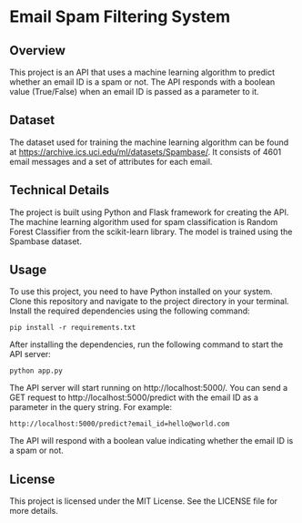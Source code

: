 # Email Spam Filtering System


## Overview
This project is an API that uses a machine learning algorithm to predict whether an email ID is a spam or not. The API responds with a boolean value (True/False) when an email ID is passed as a parameter to it.



## Dataset
The dataset used for training the machine learning algorithm can be found at https://archive.ics.uci.edu/ml/datasets/Spambase/. It consists of 4601 email messages and a set of attributes for each email.



## Technical Details
The project is built using Python and Flask framework for creating the API. The machine learning algorithm used for spam classification is Random Forest Classifier from the scikit-learn library. The model is trained using the Spambase dataset.



## Usage
To use this project, you need to have Python installed on your system. Clone this repository and navigate to the project directory in your terminal. Install the required dependencies using the following command:

```
pip install -r requirements.txt
```

After installing the dependencies, run the following command to start the API server:

```
python app.py
```

The API server will start running on http://localhost:5000/. You can send a GET request to http://localhost:5000/predict with the email ID as a parameter in the query string. For example:

```
http://localhost:5000/predict?email_id=hello@world.com
```

The API will respond with a boolean value indicating whether the email ID is a spam or not.



## License
This project is licensed under the MIT License. See the LICENSE file for more details.
